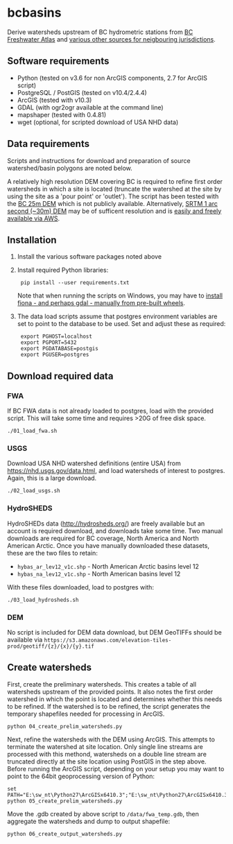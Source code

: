 # bcbasins

Derive watersheds upstream of BC hydrometric stations from [BC Freshwater Atlas](https://www2.gov.bc.ca/gov/content/data/geographic-data-services/topographic-data/freshwater) and [various other sources for neigbouring jurisdictions](notes_cross_boundary.md).

## Software requirements

- Python (tested on v3.6 for non ArcGIS components, 2.7 for ArcGIS script)
- PostgreSQL / PostGIS (tested on v10.4/2.4.4)
- ArcGIS (tested with v10.3)
- GDAL (with ogr2ogr available at the command line)
- mapshaper (tested with 0.4.81)
- wget (optional, for scripted download of USA NHD data)

## Data requirements

Scripts and instructions for download and preparation of source watershed/basin polygons are noted below.  


A relatively high resolution DEM covering BC is required to refine first order watersheds in which a site is located (truncate the watershed at the site by using the site as a 'pour point' or 'outlet'). The script has been tested with the [BC 25m DEM](https://www2.gov.bc.ca/gov/content/data/geographic-data-services/topographic-data/elevation/digital-elevation-model) which is not publicly available. Alternatively, [SRTM 1 arc second (~30m) DEM](https://lta.cr.usgs.gov/SRTM1Arc) may be of sufficent resolution and is [easily and freely available via AWS](https://registry.opendata.aws/terrain-tiles/).

## Installation

1. Install the various software packages noted above
2. Install required Python libraries:
        
        pip install --user requirements.txt

    Note that when running the scripts on Windows, you may have to [install fiona - and perhaps gdal - manually from pre-built wheels](https://github.com/Toblerity/Fiona#windows). 

3. The data load scripts assume that postgres environment variables are set to point to the database to be used. Set and adjust these as required:
   
        export PGHOST=localhost
        export PGPORT=5432
        export PGDATABASE=postgis
        export PGUSER=postgres

## Download required data

### FWA

If BC FWA data is not already loaded to postgres, load with the provided script. This will take some time and requires >20G of free disk space.
```
./01_load_fwa.sh
```

### USGS

Download USA NHD watershed definitions (entire USA) from https://nhd.usgs.gov/data.html, and load watersheds of interest to postgres. Again, this is a large download.
```
./02_load_usgs.sh
```

### HydroSHEDS

HydroSHEDs data (http://hydrosheds.org/) are freely available but an account is required download, and downloads take some time. Two manual downloads are required for BC coverage, North America and North American Arctic. Once you have manually downloaded these datasets, these are the two files to retain:

- `hybas_ar_lev12_v1c.shp` - North American Arctic basins level 12
- `hybas_na_lev12_v1c.shp` - North American basins level 12

With these files downloaded, load to postgres with:
```
./03_load_hydrosheds.sh
```

### DEM
No script is included for DEM data download, but DEM GeoTIFFs should be  available via `https://s3.amazonaws.com/elevation-tiles-prod/geotiff/{z}/{x}/{y}.tif`

## Create watersheds

First, create the preliminary watersheds. This creates a table of all watersheds upstream of the provided points. It also notes the first order watershed in which the point is located and determines whether this needs to be refined. If the watershed is to be refined, the script generates the temporary shapefiles needed for processing in ArcGIS.  

```
python 04_create_prelim_watersheds.py
```

Next, refine the watersheds with the DEM using ArcGIS. This attempts to terminate the watershed at site location. Only single line streams are processed with this methond, watersheds on a double line stream are truncated directly at the site location using PostGIS in the step above. Before running the ArcGIS script, depending on your setup you may want to point to the 64bit geoprocessing version of Python:

```
set PATH="E:\sw_nt\Python27\ArcGISx6410.3";"E:\sw_nt\Python27\ArcGISx6410.3\Scripts";"C:\Users\sinorris\AppData\Roaming\Python\Scripts";%PATH%
python 05_create_prelim_watersheds.py
```

Move the .gdb created by above script to `/data/fwa_temp.gdb`, then aggregate the watersheds and dump to output shapefile:  

```
python 06_create_output_watersheds.py
```
